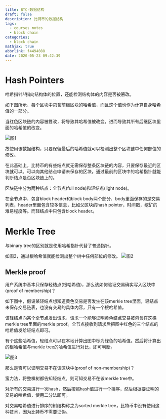 ```yaml
---
title: BTC-数据结构
draft: false
description: 比特币的数据结构
tags:
  - courses notes
  - block chain
categories:
  - block chain
mathjax: true
abbrlink: f4494088
date: 2020-05-23 09:42:39
---
```


# Hash Pointers

哈希指针$H$指向结构体的位置，还能检测结构体的内容是否被篡改。

如下图所示，每个区块中包含前继区块的哈希值，而且这个值也作为计算自身哈希值的一部分。

当红色区块链的内容被篡改，将导致其哈希值被改变，进而导致其所有后继区块里面的哈希值的改变。

![图1](/images/Block_Chain_BTC_DS_1.png)

故使用该数据结构，只要保留最后的哈希值就可以检测出整个区块链中任何部位的修改。

在此基础上，比特币的有些结点就无需保存整条区块链的内容，只要保存最近的区块就可以。可以向其他结点申请未保存的区块，通过最前的区块中的哈希指针就能判断结点是否区块链上的。

区块链中分为两种结点：全节点(full node)和轻结点(light node)。

在全节点中，包含block header和block body两个部分，body里面保存的是交易列表，header里面包含较多信息，比如父区块的hash pointer，时间戳，挖矿的难易程度等。而轻结点中只包含block header。

# Merkle Tree

与binary tree的区别就是使用哈希指针代替了普通指针。

如图2，通过根哈希值就能检测出整个树中任何部位的修改。
![图2](/images/Block_Chain_BTC_DS_2.png)

## Merkle proof

用户系统中基本只保存轻结点(根哈希值)，那么该如何验证交易确实写入区块中(proof of membership)？

如下图中，假设某轻结点想知道黄色交易是否发生在该merkle tree里面，轻结点未保存交易链表，也没有交易的具体内容，只有一个根哈希值。

该轻结点向某个全节点发出请求，请求一个能够证明黄色结点交易被包含在这棵merkle tree里面的merkle proof。全节点接收到请求后把图中红色的三个结点的哈希值发给轻结点即可。

有个这些哈希值，轻结点可以在本地计算出图中标为绿色的哈希值。然后将计算出的根哈希值与merkle tree的哈希值进行对比，即可判断。

![图3](/images/Block_Chain_BTC_DS_3.png)

那么是否可以证明交易不在该区块中(proof of non-membership)？

蛮力法，将整棵树都告知轻结点，则可知交易不在该merkle tree中。

对所有的交易进行一次hash，然后按照hash值进行一个排序，然后根据要证明的交易的哈希值，使用二分法即可。

对交易哈希值进行排序的树结构称之为sorted merkle tree，比特币中没有使用这种技术，因为比特币不需要证伪。